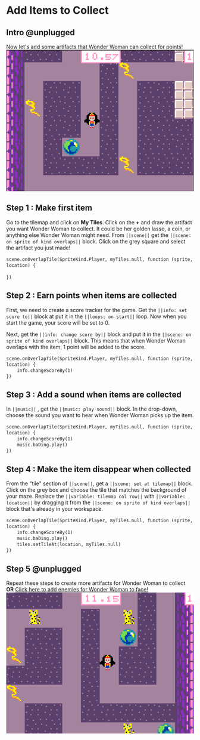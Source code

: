 # Add Items to Collect

## Intro @unplugged

Now let's add some artifacts that Wonder Woman can collect for points!
![Artifacts!](https://raw.githubusercontent.com/ksavage-work/wonderw1/master/artifactPreview.png)

## Step 1 : Make first item

Go to the tilemap and click on **My Tiles**. Click on the **+** and draw the artifact you want Wonder Woman to collect.
It could be her golden lasso, a coin, or anything else Wonder Woman might need.
From ``||scene||`` get the ``||scene: on sprite of kind overlaps||`` block. 
Click on the grey square and select the artifact you just made!

``` blocks
scene.onOverlapTile(SpriteKind.Player, myTiles.null, function (sprite, location) {
	
})
```

## Step 2 : Earn points when items are collected

First, we need to create a score tracker for the game. 
Get the ``||info: set score to||`` block at put it in the ``||loops: on start||`` loop. 
Now when you start the game, your score will be set to 0.

Next, get the ``||info: change score by||`` block and put it in the ``||scene: on sprite of kind overlaps||`` block.
This means that when Wonder Woman overlaps with the item, 1 point will be added to the score.

``` blocks
scene.onOverlapTile(SpriteKind.Player, myTiles.null, function (sprite, location) {
    info.changeScoreBy(1)
})
```

## Step 3 : Add a sound when items are collected

In ``||music||`` , get the ``||music: play sound||`` block. In the drop-down, choose the sound you want to hear when Wonder Woman picks up the item.

``` blocks
scene.onOverlapTile(SpriteKind.Player, myTiles.null, function (sprite, location) {
    info.changeScoreBy(1)
    music.baDing.play()
})
```
 
## Step 4 : Make the item disappear when collected

From the "tile" section of ``||scene||``, get a ``||scene: set at tilemap||`` block. 
Click on the grey box and choose the tile that matches the background of your maze.
Replace the ``||variable: tilemap col row||`` with ``||variable: location||`` by dragging it from the ``||scene: on sprite of kind overlaps||`` block that's already in your workspace.

``` blocks
scene.onOverlapTile(SpriteKind.Player, myTiles.null, function (sprite, location) {
    info.changeScoreBy(1)
    music.baDing.play()
    tiles.setTileAt(location, myTiles.null)
})
```

## Step 5 @unplugged 
Repeat these steps to create more artifacts for Wonder Woman to collect   
**OR** 
[Click here to add enemies for Wonder Woman to face!](#recipe:https://github.com/ksavage-work/wonderw1/enemies)  
![Enemies!](https://raw.githubusercontent.com/ksavage-work/wonderw1/master/enemiesPreview.png)

